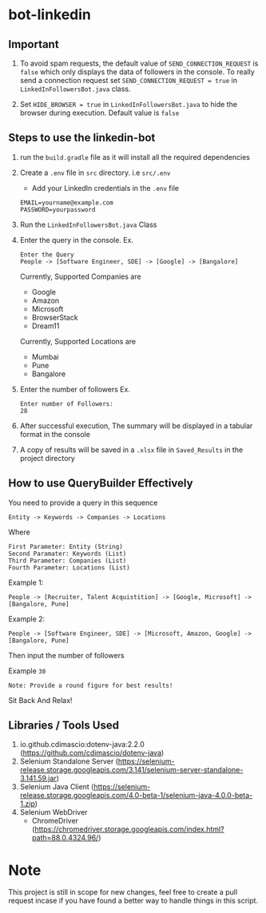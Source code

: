 # bot-linkedin

## Important
1. To avoid spam requests, the default value of `SEND_CONNECTION_REQUEST` is `false`
which only displays the data of followers in the console. To really send a connection request
set `SEND_CONNECTION_REQUEST = true` in `LinkedInFollowersBot.java` class.
   

2. Set `HIDE_BROWSER = true` in  `LinkedInFollowersBot.java` to hide the browser during execution. Default value is `false`

## Steps to use the linkedin-bot
1. run the `build.gradle` file as it will install all the required dependencies
2. Create a `.env` file in `src` directory. i.e `src/.env`
    - Add your LinkedIn credentials in the `.env` file
    ```text
    EMAIL=yourname@example.com
    PASSWORD=yourpassword
    ```
3. Run the `LinkedInFollowersBot.java` Class
4. Enter the query in the console. Ex.
    ```text
    Enter the Query
    People -> [Software Engineer, SDE] -> [Google] -> [Bangalore]
    ```
   Currently, Supported Companies are
   - Google
   - Amazon
   - Microsoft
   - BrowserStack
   - Dream11
   
   Currently, Supported Locations are
   - Mumbai
   - Pune
   - Bangalore


5. Enter the number of followers Ex.
    ```text
    Enter number of Followers:
    28
    ```
   

6. After successful execution, The summary will be displayed in a tabular format in the console

7. A copy of results will be saved in a `.xlsx` file in `Saved_Results` in the project directory


## How to use QueryBuilder Effectively
You need to provide a query in this sequence
```
Entity -> Keywords -> Companies -> Locations
```
Where
```
First Parameter: Entity (String)
Second Paramater: Keywords (List)
Third Parameter: Companies (List)
Fourth Parameter: Locations (List)
```

Example 1:
```
People -> [Recruiter, Talent Acquistition] -> [Google, Microsoft] -> [Bangalore, Pune]
```

Example 2:
```
People -> [Software Engineer, SDE] -> [Microsoft, Amazon, Google] -> [Bangalore, Pune]
```

Then input the number of followers

Example
```30```

`Note: Provide a round figure for best results!`

Sit Back And Relax!

## Libraries / Tools Used
1. io.github.cdimascio:dotenv-java:2.2.0 (https://github.com/cdimascio/dotenv-java)
2. Selenium Standalone Server (https://selenium-release.storage.googleapis.com/3.141/selenium-server-standalone-3.141.59.jar)
3. Selenium Java Client (https://selenium-release.storage.googleapis.com/4.0-beta-1/selenium-java-4.0.0-beta-1.zip)
4. Selenium WebDriver
    - ChromeDriver (https://chromedriver.storage.googleapis.com/index.html?path=88.0.4324.96/)
    
# Note
This project is still in scope for new changes, feel free to create a pull request incase if you have found a better way to handle things in this script.
